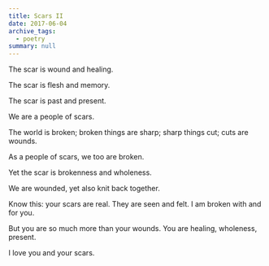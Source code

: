 ```yaml
---
title: Scars II
date: 2017-06-04
archive_tags:
  - poetry
summary: null
---
```


The scar is wound and healing.  

The scar is flesh and memory.  

The scar is past and present.  

We are a people of scars.  

The world is broken; broken things are sharp; sharp things cut; cuts are wounds.  

As a people of scars, we too are broken.  

Yet the scar is brokenness and wholeness.  

We are wounded, yet also knit back together.  

Know this: your scars are real. They are seen and felt. I am broken with and for you.  

But you are so much more than your wounds. You are healing, wholeness, present.  

I love you and your scars.  

